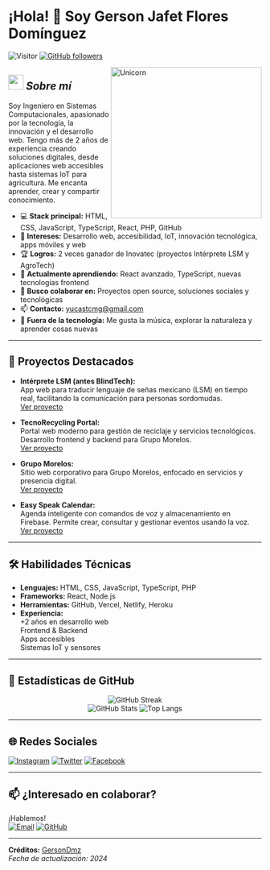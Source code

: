 # ¡Hola! 👋 Soy Gerson Jafet Flores Domínguez

![Visitor](https://visitor-badge.laobi.icu/badge?page_id=GersonFloresDominguez.repoName) [![GitHub followers](https://img.shields.io/github/followers/GersonDmz.svg?style=social&label=Follow)](https://github.com/GersonDmz?tab=followers)

<img align="right" width=300px alt="Unicorn" src="https://c.tenor.com/GN73MKBawZYAAAAi/busy-cute.gif" />

## <img src="https://media.giphy.com/media/ObNTw8Uzwy6KQ/giphy.gif" width="30px">&nbsp;***Sobre mí***

Soy Ingeniero en Sistemas Computacionales, apasionado por la tecnología, la innovación y el desarrollo web. Tengo más de 2 años de experiencia creando soluciones digitales, desde aplicaciones web accesibles hasta sistemas IoT para agricultura. Me encanta aprender, crear y compartir conocimiento.

- 💻 **Stack principal:** HTML, CSS, JavaScript, TypeScript, React, PHP, GitHub
- 🚀 **Intereses:** Desarrollo web, accesibilidad, IoT, innovación tecnológica, apps móviles y web
- 🏆 **Logros:** 2 veces ganador de Inovatec (proyectos Intérprete LSM y AgroTech)
- 🌱 **Actualmente aprendiendo:** React avanzado, TypeScript, nuevas tecnologías frontend
- 👯 **Busco colaborar en:** Proyectos open source, soluciones sociales y tecnológicas
- 📫 **Contacto:** [yucastcmg@gmail.com](mailto:yucastcmg@gmail.com)
- 🌴 **Fuera de la tecnología:** Me gusta la música, explorar la naturaleza y aprender cosas nuevas

---

## 🚀 Proyectos Destacados

- **Intérprete LSM (antes BlindTech):**  
  App web para traducir lenguaje de señas mexicano (LSM) en tiempo real, facilitando la comunicación para personas sordomudas.  
  [Ver proyecto](https://interprete-lsm.vercel.app/)

- **TecnoRecycling Portal:**  
  Portal web moderno para gestión de reciclaje y servicios tecnológicos. Desarrollo frontend y backend para Grupo Morelos.  
  [Ver proyecto](https://tecno-recycling-new.vercel.app/)

- **Grupo Morelos:**  
  Sitio web corporativo para Grupo Morelos, enfocado en servicios y presencia digital.  
  [Ver proyecto](https://grupomorelos.net/)

- **Easy Speak Calendar:**  
  Agenda inteligente con comandos de voz y almacenamiento en Firebase. Permite crear, consultar y gestionar eventos usando la voz.  
  [Ver proyecto](https://easy-speak-calendar-main.vercel.app/)

---

## 🛠️ Habilidades Técnicas

- **Lenguajes:** HTML, CSS, JavaScript, TypeScript, PHP
- **Frameworks:** React, Node.js
- **Herramientas:** GitHub, Vercel, Netlify, Heroku
- **Experiencia:**  
  +2 años en desarrollo web  
  Frontend & Backend  
  Apps accesibles  
  Sistemas IoT y sensores

---

## 👀 Estadísticas de GitHub

<p align="center">
  <img src="https://github-readme-streak-stats.herokuapp.com/?user=GersonDmz" alt="GitHub Streak" /><br/>
  <img src="https://github-readme-stats.vercel.app/api?username=GersonDmz&show_icons=true&include_all_commits=true" alt="GitHub Stats" />
  <img src="https://github-readme-stats.vercel.app/api/top-langs/?username=GersonDmz&layout=compact" alt="Top Langs" />
</p>

---

## 🌐 Redes Sociales

[<img src="https://img.shields.io/badge/Instagram-E4405F?style=flat-square&logo=instagram&logoColor=white" alt="Instagram">](https://www.instagram.com/gerson_project/)
[<img src="https://img.shields.io/badge/Twitter-1DA1F2?style=flat-square&logo=twitter&logoColor=white" alt="Twitter">](https://x.com/GersonDmz)
[<img src="https://img.shields.io/badge/Facebook-1877F2?style=flat-square&logo=facebook&logoColor=white" alt="Facebook">](https://www.facebook.com/Gerson.Project)

---

## 📫 ¿Interesado en colaborar?

¡Hablemos!  
[![Email](https://img.shields.io/badge/Email-yucastcmg@gmail.com-blue?style=flat-square&logo=gmail)](mailto:yucastcmg@gmail.com)
[![GitHub](https://img.shields.io/badge/GitHub-GersonDmz-black?style=flat-square&logo=github)](https://github.com/GersonDmz)

---

**Créditos:** [GersonDmz](https://github.com/GersonDmz)  
_Fecha de actualización: 2024_

